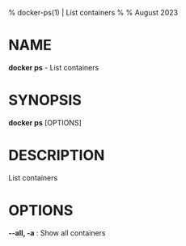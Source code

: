 % docker-ps(1) | List containers
% 
% August 2023

NAME
==================================================

**docker ps** - List containers

SYNOPSIS
==================================================

**docker ps** [OPTIONS]

DESCRIPTION
==================================================

List containers


OPTIONS
==================================================

**--all, -a**
:    Show all containers



